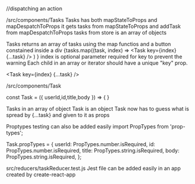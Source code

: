 //dispatching an action

/src/components/Tasks
Tasks has both mapStateToProps and mapDespatchToProps
it gets tasks from mapStateToProps and addTask from mapDespatchToProps
tasks from store is an array of objects

Tasks returns an array of tasks using the map functios and a button constained inside a div
 {tasks.map((task, index) => <Task key={index} {...task} />  )  }
 index is optional parameter required for key to prevent the warning
Each child in an array or iterator should have a unique "key" prop.

<Task key={index} {...task} />


/src/components/Task

const Task = ({ userId,id,title,body }) => {
}

Tasks in an array of object
Task is an object
Task now has to guess what is spread by {...task} and given to it as props


Proptypes testing can also be added easily
import PropTypes from 'prop-types';

Task.propTypes = {
    userId: PropTypes.number.isRequired,
    id: PropTypes.number.isRequired,
    title: PropTypes.string.isRequired,
    body: PropTypes.string.isRequired,
  };

src/reducers/taskReducer.test.js
Jest file can be added easily in an app created by create-react-app

